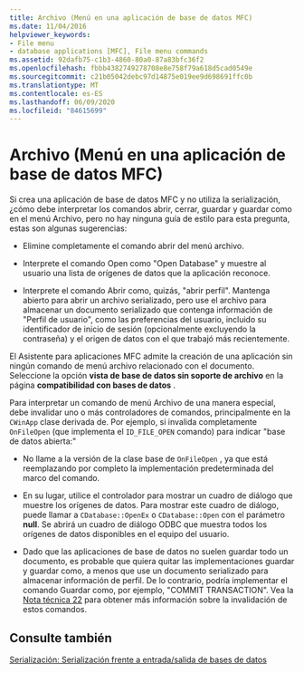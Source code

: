 ```yaml
---
title: Archivo (Menú en una aplicación de base de datos MFC)
ms.date: 11/04/2016
helpviewer_keywords:
- File menu
- database applications [MFC], File menu commands
ms.assetid: 92dafb75-c1b3-4860-80a0-87a83bfc36f2
ms.openlocfilehash: fbbb4382749278708e8e758f79a618d5cad0549e
ms.sourcegitcommit: c21b05042debc97d14875e019ee9d698691ffc0b
ms.translationtype: MT
ms.contentlocale: es-ES
ms.lasthandoff: 06/09/2020
ms.locfileid: "84615699"
---
```

# <a name="file-menu-in-an-mfc-database-application"></a>Archivo (Menú en una aplicación de base de datos MFC)

Si crea una aplicación de base de datos MFC y no utiliza la serialización, ¿cómo debe interpretar los comandos abrir, cerrar, guardar y guardar como en el menú Archivo, pero no hay ninguna guía de estilo para esta pregunta, estas son algunas sugerencias:

- Elimine completamente el comando abrir del menú archivo.

- Interprete el comando Open como "Open Database" y muestre al usuario una lista de orígenes de datos que la aplicación reconoce.

- Interprete el comando Abrir como, quizás, "abrir perfil". Mantenga abierto para abrir un archivo serializado, pero use el archivo para almacenar un documento serializado que contenga información de "Perfil de usuario", como las preferencias del usuario, incluido su identificador de inicio de sesión (opcionalmente excluyendo la contraseña) y el origen de datos con el que trabajó más recientemente.

El Asistente para aplicaciones MFC admite la creación de una aplicación sin ningún comando de menú archivo relacionado con el documento. Seleccione la opción **vista de base de datos sin soporte de archivo** en la página **compatibilidad con bases de datos** .

Para interpretar un comando de menú Archivo de una manera especial, debe invalidar uno o más controladores de comandos, principalmente en la `CWinApp` clase derivada de. Por ejemplo, si invalida completamente `OnFileOpen` (que implementa el `ID_FILE_OPEN` comando) para indicar "base de datos abierta:"

- No llame a la versión de la clase base de `OnFileOpen` , ya que está reemplazando por completo la implementación predeterminada del marco del comando.

- En su lugar, utilice el controlador para mostrar un cuadro de diálogo que muestre los orígenes de datos. Para mostrar este cuadro de diálogo, puede llamar a `CDatabase::OpenEx` o `CDatabase::Open` con el parámetro **null**. Se abrirá un cuadro de diálogo ODBC que muestra todos los orígenes de datos disponibles en el equipo del usuario.

- Dado que las aplicaciones de base de datos no suelen guardar todo un documento, es probable que quiera quitar las implementaciones guardar y guardar como, a menos que use un documento serializado para almacenar información de perfil. De lo contrario, podría implementar el comando Guardar como, por ejemplo, "COMMIT TRANSACTION". Vea la [Nota técnica 22](tn022-standard-commands-implementation.md) para obtener más información sobre la invalidación de estos comandos.

## <a name="see-also"></a>Consulte también

[Serialización: Serialización frente a entrada/salida de bases de datos](serialization-serialization-vs-database-input-output.md)
